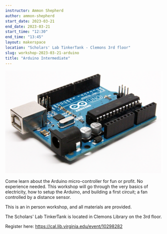 ```yaml
---
instructor: Ammon Shepherd
author: ammon-shepherd
start_date: 2023-03-21
end_date: 2023-03-21
start_time: "12:30"
end_time: "13:45"
layout: makerspace
location: "Scholars' Lab TinkerTank - Clemons 3rd floor"
slug: workshop-2023-03-21-arduino
title: "Arduino Intermediate"
---
```


![Arduino Intermediate](/assets/post-media/workshops/arduino.png)

Come learn about the Arduino micro-controller for fun or profit. No experience needed. This workshop will go through the very basics of electricity, how to setup the Arduino, and building a first circuit;  a fan controlled by a distance sensor.

This is an in person workshop, and all materials are provided.

The Scholars' Lab TinkerTank is located in Clemons Library on the 3rd floor.

Register here: [https://cal.lib.virginia.edu/event/10298282 ](https://cal.lib.virginia.edu/event/10298282)
